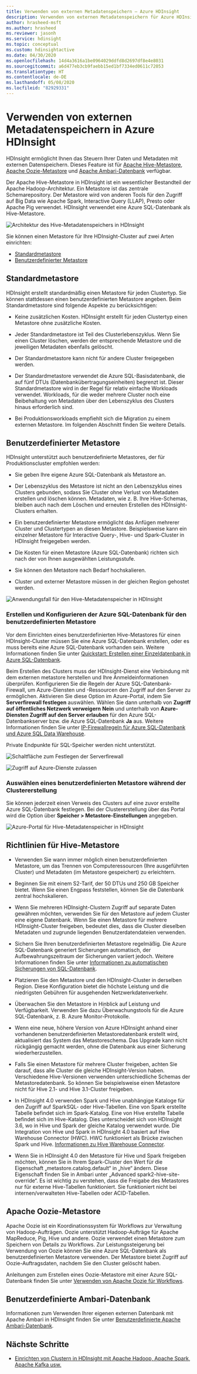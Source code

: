 ```yaml
---
title: Verwenden von externen Metadatenspeichern – Azure HDInsight
description: Verwenden von externen Metadatenspeichern für Azure HDInsight-Cluster
author: hrasheed-msft
ms.author: hrasheed
ms.reviewer: jasonh
ms.service: hdinsight
ms.topic: conceptual
ms.custom: hdinsightactive
ms.date: 04/30/2020
ms.openlocfilehash: 14d4a3616a1be0964029ddfd8d2697df8e4e8031
ms.sourcegitcommit: a6d477eb3cb9faebb15ed1bf7334ed0611c72053
ms.translationtype: HT
ms.contentlocale: de-DE
ms.lasthandoff: 05/08/2020
ms.locfileid: "82929331"
---
```

# <a name="use-external-metadata-stores-in-azure-hdinsight"></a>Verwenden von externen Metadatenspeichern in Azure HDInsight

HDInsight ermöglicht Ihnen das Steuern Ihrer Daten und Metadaten mit externen Datenspeichern. Dieses Feature ist für [Apache Hive-Metastore](#custom-metastore), [Apache Oozie-Metastore](#apache-oozie-metastore) und [Apache Ambari-Datenbank](#custom-ambari-db) verfügbar.

Der Apache Hive-Metastore in HDInsight ist ein wesentlicher Bestandteil der Apache Hadoop-Architektur. Ein Metastore ist das zentrale Schemarepository. Der Metastore wird von anderen Tools für den Zugriff auf Big Data wie Apache Spark, Interactive Query (LLAP), Presto oder Apache Pig verwendet. HDInsight verwendet eine Azure SQL-Datenbank als Hive-Metastore.

![Architektur des Hive-Metadatenspeichers in HDInsight](./media/hdinsight-use-external-metadata-stores/metadata-store-architecture.png)

Sie können einen Metastore für Ihre HDInsight-Cluster auf zwei Arten einrichten:

* [Standardmetastore](#default-metastore)
* [Benutzerdefinierter Metastore](#custom-metastore)

## <a name="default-metastore"></a>Standardmetastore

HDInsight erstellt standardmäßig einen Metastore für jeden Clustertyp. Sie können stattdessen einen benutzerdefinierten Metastore angeben. Beim Standardmetastore sind folgende Aspekte zu berücksichtigen:

* Keine zusätzlichen Kosten. HDInsight erstellt für jeden Clustertyp einen Metastore ohne zusätzliche Kosten.

* Jeder Standardmetastore ist Teil des Clusterlebenszyklus. Wenn Sie einen Cluster löschen, werden der entsprechende Metastore und die jeweiligen Metadaten ebenfalls gelöscht.

* Der Standardmetastore kann nicht für andere Cluster freigegeben werden.

* Der Standardmetastore verwendet die Azure SQL-Basisdatenbank, die auf fünf DTUs (Datenbankübertragungseinheiten) begrenzt ist.
Dieser Standardmetastore wird in der Regel für relativ einfache Workloads verwendet. Workloads, für die weder mehrere Cluster noch eine Beibehaltung von Metadaten über den Lebenszyklus des Clusters hinaus erforderlich sind.

* Bei Produktionsworkloads empfiehlt sich die Migration zu einem externen Metastore. Im folgenden Abschnitt finden Sie weitere Details.

## <a name="custom-metastore"></a>Benutzerdefinierter Metastore

HDInsight unterstützt auch benutzerdefinierte Metastores, der für Produktionscluster empfohlen werden:

* Sie geben Ihre eigene Azure SQL-Datenbank als Metastore an.

* Der Lebenszyklus des Metastore ist nicht an den Lebenszyklus eines Clusters gebunden, sodass Sie Cluster ohne Verlust von Metadaten erstellen und löschen können. Metadaten, wie z. B. Ihre Hive-Schemas, bleiben auch nach dem Löschen und erneuten Erstellen des HDInsight-Clusters erhalten.

* Ein benutzerdefinierter Metastore ermöglicht das Anfügen mehrerer Cluster und Clustertypen an diesen Metastore. Beispielsweise kann ein einzelner Metastore für Interactive Query-, Hive- und Spark-Cluster in HDInsight freigegeben werden.

* Die Kosten für einen Metastore (Azure SQL-Datenbank) richten sich nach der von Ihnen ausgewählten Leistungsstufe.

* Sie können den Metastore nach Bedarf hochskalieren.

* Cluster und externer Metastore müssen in der gleichen Region gehostet werden.

![Anwendungsfall für den Hive-Metadatenspeicher in HDInsight](./media/hdinsight-use-external-metadata-stores/metadata-store-use-case.png)

### <a name="create-and-config-azure-sql-database-for-the-custom-metastore"></a>Erstellen und Konfigurieren der Azure SQL-Datenbank für den benutzerdefinierten Metastore

Vor dem Einrichten eines benutzerdefinierten Hive-Metastores für einen HDInsight-Cluster müssen Sie eine Azure SQL-Datenbank erstellen, oder es muss bereits eine Azure SQL-Datenbank vorhanden sein.  Weitere Informationen finden Sie unter [Quickstart: Erstellen einer Einzeldatenbank in Azure SQL-Datenbank](https://docs.microsoft.com/azure/sql-database/sql-database-single-database-get-started?tabs=azure-portal).

Beim Erstellen des Clusters muss der HDInsight-Dienst eine Verbindung mit dem externen metastore herstellen und Ihre Anmeldeinformationen überprüfen. Konfigurieren Sie die Regeln der Azure SQL-Datenbank-Firewall, um Azure-Diensten und -Ressourcen den Zugriff auf den Server zu ermöglichen. Aktivieren Sie diese Option im Azure-Portal, indem Sie **Serverfirewall festlegen** auswählen. Wählen Sie dann unterhalb von **Zugriff auf öffentliches Netzwerk verweigern** **Nein** und unterhalb von **Azure-Diensten Zugriff auf den Server erlauben** für den Azure SQL-Datenbankserver bzw. die Azure SQL-Datenbank **Ja** aus. Weitere Informationen finden Sie unter [IP-Firewallregeln für Azure SQL-Datenbank und Azure SQL Data Warehouse](https://docs.microsoft.com/azure/sql-database/sql-database-firewall-configure#use-the-azure-portal-to-manage-server-level-ip-firewall-rules).

Private Endpunkte für SQL-Speicher werden nicht unterstützt.

![Schaltfläche zum Festlegen der Serverfirewall](./media/hdinsight-use-external-metadata-stores/configure-azure-sql-database-firewall1.png)

![Zugriff auf Azure-Dienste zulassen](./media/hdinsight-use-external-metadata-stores/configure-azure-sql-database-firewall2.png)

### <a name="select-a-custom-metastore-during-cluster-creation"></a>Auswählen eines benutzerdefinierten Metastore während der Clustererstellung

Sie können jederzeit einen Verweis des Clusters auf eine zuvor erstellte Azure SQL-Datenbank festlegen. Bei der Clustererstellung über das Portal wird die Option über **Speicher > Metastore-Einstellungen** angegeben.

![Azure-Portal für Hive-Metadatenspeicher in HDInsight](./media/hdinsight-use-external-metadata-stores/azure-portal-cluster-storage-metastore.png)

## <a name="hive-metastore-guidelines"></a>Richtlinien für Hive-Metastore

* Verwenden Sie wann immer möglich einen benutzerdefinierten Metastore, um das Trennen von Computeressourcen (Ihre ausgeführten Cluster) und Metadaten (im Metastore gespeichert) zu erleichtern.

* Beginnen Sie mit einem S2-Tarif, der 50 DTUs und 250 GB Speicher bietet. Wenn Sie einen Engpass feststellen, können Sie die Datenbank zentral hochskalieren.

* Wenn Sie mehreren HDInsight-Clustern Zugriff auf separate Daten gewähren möchten, verwenden Sie für den Metastore auf jedem Cluster eine eigene Datenbank. Wenn Sie einen Metastore für mehrere HDInsight-Cluster freigeben, bedeutet dies, dass die Cluster dieselben Metadaten und zugrunde liegenden Benutzerdatendateien verwenden.

* Sichern Sie Ihren benutzerdefinierten Metastore regelmäßig. Die Azure SQL-Datenbank generiert Sicherungen automatisch, der Aufbewahrungszeitraum der Sicherungen variiert jedoch. Weitere Informationen finden Sie unter [Informationen zu automatischen Sicherungen von SQL-Datenbank](../sql-database/sql-database-automated-backups.md).

* Platzieren Sie den Metastore und den HDInsight-Cluster in derselben Region. Diese Konfiguration bietet die höchste Leistung und die niedrigsten Gebühren für ausgehenden Netzwerkdatenverkehr.

* Überwachen Sie den Metastore in Hinblick auf Leistung und Verfügbarkeit. Verwenden Sie dazu Überwachungstools für die Azure SQL-Datenbank, z. B. Azure Monitor-Protokolle.

* Wenn eine neue, höhere Version von Azure HDInsight anhand einer vorhandenen benutzerdefinierten Metastoredatenbank erstellt wird, aktualisiert das System das Metastoreschema. Das Upgrade kann nicht rückgängig gemacht werden, ohne die Datenbank aus einer Sicherung wiederherzustellen.

* Falls Sie einen Metastore für mehrere Cluster freigeben, achten Sie darauf, dass alle Cluster die gleiche HDInsight-Version haben. Verschiedene Hive-Versionen verwenden unterschiedliche Schemas der Metastoredatenbank. So können Sie beispielsweise einen Metastore nicht für Hive 2.1- und Hive 3.1-Cluster freigeben.

* In HDInsight 4.0 verwenden Spark und Hive unabhängige Kataloge für den Zugriff auf SparkSQL- oder Hive-Tabellen. Eine von Spark erstellte Tabelle befindet sich im Spark-Katalog. Eine von Hive erstellte Tabelle befindet sich im Hive-Katalog. Dies unterscheidet sich von HDInsight 3.6, wo in Hive und Spark der gleiche Katalog verwendet wurde. Die Integration von Hive und Spark in HDInsight 4.0 basiert auf Hive Warehouse Connector (HWC). HWC funktioniert als Brücke zwischen Spark und Hive. [Informationen zu Hive Warehouse Connector](../hdinsight/interactive-query/apache-hive-warehouse-connector.md).

* Wenn Sie in HDInsight 4.0 den Metastore für Hive und Spark freigeben möchten, können Sie in Ihrem Spark-Cluster den Wert für die Eigenschaft „metastore.catalog.default“ in „hive“ ändern. Diese Eigenschaft finden Sie in Ambari unter „Advanced spark2-hive-site-override“. Es ist wichtig zu verstehen, dass die Freigabe des Metastores nur für externe Hive-Tabellen funktioniert. Sie funktioniert nicht bei internen/verwalteten Hive-Tabellen oder ACID-Tabellen.  

## <a name="apache-oozie-metastore"></a>Apache Oozie-Metastore

Apache Oozie ist ein Koordinationssystem für Workflows zur Verwaltung von Hadoop-Aufträgen. Oozie unterstützt Hadoop-Aufträge für Apache MapReduce, Pig, Hive und andere.  Oozie verwendet einen Metastore zum Speichern von Details zu Workflows. Zur Leistungssteigerung bei Verwendung von Oozie können Sie eine Azure SQL-Datenbank als benutzerdefinierten Metastore verwenden. Der Metastore bietet Zugriff auf Oozie-Auftragsdaten, nachdem Sie den Cluster gelöscht haben.

Anleitungen zum Erstellen eines Oozie-Metastore mit einer Azure SQL-Datenbank finden Sie unter [Verwenden von Apache Oozie für Workflows](hdinsight-use-oozie-linux-mac.md).

## <a name="custom-ambari-db"></a>Benutzerdefinierte Ambari-Datenbank

Informationen zum Verwenden Ihrer eigenen externen Datenbank mit Apache Ambari in HDInsight finden Sie unter [Benutzerdefinierte Apache Ambari-Datenbank](hdinsight-custom-ambari-db.md).

## <a name="next-steps"></a>Nächste Schritte

* [Einrichten von Clustern in HDInsight mit Apache Hadoop, Apache Spark, Apache Kafka usw.](./hdinsight-hadoop-provision-linux-clusters.md)
